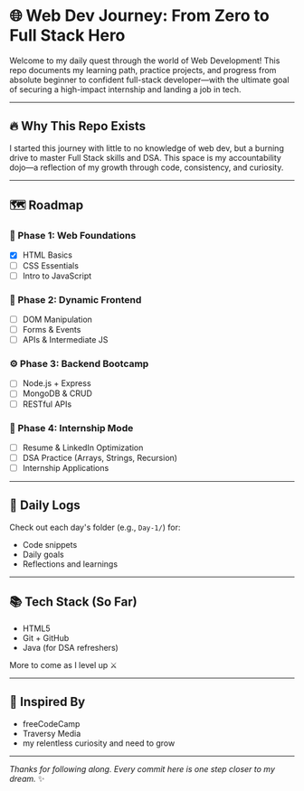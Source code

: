 # 🌐 Web Dev Journey: From Zero to Full Stack Hero

Welcome to my daily quest through the world of Web Development! This repo documents my learning path, practice projects, and progress from absolute beginner to confident full-stack developer—with the ultimate goal of securing a high-impact internship and landing a job in tech.

---

## 🔥 Why This Repo Exists

I started this journey with little to no knowledge of web dev, but a burning drive to master Full Stack skills and DSA. This space is my accountability dojo—a reflection of my growth through code, consistency, and curiosity.

---

## 🗺️ Roadmap

### 📍 Phase 1: Web Foundations
- [x] HTML Basics
- [ ] CSS Essentials
- [ ] Intro to JavaScript

### 🚀 Phase 2: Dynamic Frontend
- [ ] DOM Manipulation
- [ ] Forms & Events
- [ ] APIs & Intermediate JS

### ⚙️ Phase 3: Backend Bootcamp
- [ ] Node.js + Express
- [ ] MongoDB & CRUD
- [ ] RESTful APIs

### 💼 Phase 4: Internship Mode
- [ ] Resume & LinkedIn Optimization
- [ ] DSA Practice (Arrays, Strings, Recursion)
- [ ] Internship Applications

---

## 📅 Daily Logs

Check out each day's folder (e.g., `Day-1/`) for:
- Code snippets
- Daily goals
- Reflections and learnings

---

## 📚 Tech Stack (So Far)
- HTML5
- Git + GitHub
- Java (for DSA refreshers)

More to come as I level up ⚔️

---

## 🌱 Inspired By

- freeCodeCamp
- Traversy Media
- my relentless curiosity and need to grow

---

_Thanks for following along. Every commit here is one step closer to my dream._ ✨
